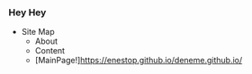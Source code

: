 ### **Hey Hey**
* Site Map
  * About
  * Content
  * [MainPage!]<https://enestop.github.io/deneme.github.io/>
